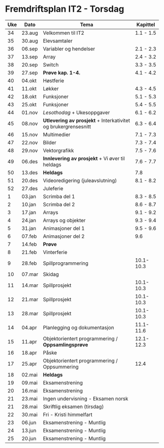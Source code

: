 # Fremdriftsplan IT2 - Torsdag
|Uke | Dato   | Tema                                        | Kapittel    |
|-----|--------|--------------------------------------------|-------------|
| 34  | 23.aug | Velkommen til IT2                          | 1.1 - 1.5   |
| 35  | 30.aug | Elevsamtaler                               |             |
| 36  | 06.sep | Variabler og hendelser                     | 2.1 - 2.3   |
| 37  | 13.sep | Array                                      | 2.4 - 3.2   |
| 38  | 20.sep | Switch                           | 3.3 - 3.5   |
| 39  | 27.sep | **Prøve kap. 1-4.**                        | 4.1 - 4.2   |
| 40  | 04.okt | Høstferie                                  |             |
| 41  | 11.okt | Løkker                           | 4.3 - 4.5   |
| 42  | 18.okt | Funksjoner                                 | 5.1 - 5.3   |
| 43  | 25.okt | Funksjoner                                 | 5.4 - 5.5   |
| 44  | 01.nov | *Lesothodag* + Ukesoppgaver        | 6.1 - 6.2   |
| 45  | 08.nov | **Utlevering av prosjekt** + Interkativitet og brukergrensesnitt        | 6.3 - 6.4   |
| 46  | 15.nov | Multimedier            | 7.1 - 7.3   |
| 47  | 22.nov | Bilder                                     | 7.3 - 7.4   |
| 48  | 29.nov | Vektorgrafikk                              | 7.5 - 7.6   |
| 49  | 06.des | **Innlevering av prosjekt** + Vi øver til heldags                                      | 7.6 - 7.7   |
| 50  | 13.des | **Heldags**                                | 7.8      |
| 51  | 20.des | Videoredigering (juleavslutning)                                     | 8.1 - 8.2   |
| 52  | 27.des | Juleferie                                  |             |
| 1   | 03.jan | Scrimba del 1                          | 8.3 - 8.5   |
| 2   | 10.jan | Scrimba del 2                        | 8.6 - 8.7   |
| 3   | 17.jan | Arrays                    | 9.1 - 9.2   |
| 4   | 24.jan | Arrays og objekter                            | 9.3 - 9.4   |
| 5   | 31.jan | Animasjoner del 1                                    | 9.5 - 9.6   |
| 6   | 07.feb | Animasjoner del 2     | 9.6 |
| 7   | 14.feb | **Prøve**                       |             |
| 8   | 21.feb | Vinterferie                         |             |
| 9   | 28.feb | Spillprogrammering               | 10.1-10.3   |
| 10  | 07.mar | Skidag          |  |
| 11  | 14.mar | Spillprosjekt | 10.1-10.3 |
| 12  | 21.mar | Spillprosjekt | 10.1-10.3 |
| 13  | 28.mar | Spillprosjekt | 10.1-10.3 |
| 14  | 04.apr | Planlegging og dokumentasjon | 11.1-11.6 |
| 15  | 11.apr | Objektorientert programmering / **Oppsamlingsprøve** | 12.1-12.3 |
| 16  | 18.apr | Påske                   |  |
| 17  | 25.apr | Objektorientert programmering / Oppsummering | 12.4 |
| 18  | 02.mai | **Heldags**             |             |
| 19  | 09.mai | Eksamenstrening           |             |
| 20  | 16.mai | Eksamenstrening                            |             |
| 21  | 23.mai | Ingen undervisning - Eksamen norsk                          |             |
| 21  | 28.mai | Skriftlig eksamen (tirsdag)                          |             |
| 22  | 30.mai | Fri - Kristi himmelfart              |             |
| 23  | 06.jun | Eksamenstrening - Muntlig                  |             |
| 24  | 13.jun | Eksamenstrening - Muntlig                  |             |
| 25  | 20.jun | Eksamenstrening - Muntlig                  |             |

